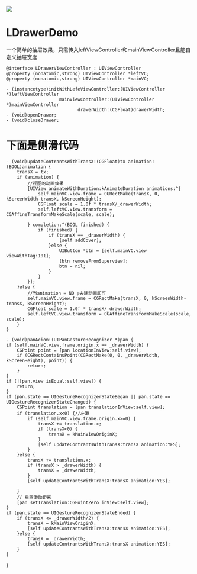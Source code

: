 
![](https://github.com/SoulmateL/LDrawerDemo/raw/master/GCDrawerTableView.gif)


# LDrawerDemo
一个简单的抽屉效果，只需传入leftViewController和mainViewController且能自定义抽屉宽度
 
    @interface LDrawerViewController : UIViewController
    @property (nonatomic,strong) UIViewController *leftVC;
    @property (nonatomic,strong) UIViewController *mainVC;

    - (instancetype)initWithLefeViewController:(UIViewController *)leftViewController
                        mainViewController:(UIViewController *)mainViewController
                               drawerWidth:(CGFloat)drawerWidth;
    - (void)openDrawer;
    - (void)closeDrawer;

# 下面是侧滑代码

    - (void)updateContrantsWithTransX:(CGFloat)tx animation:(BOOL)animation {
        transX = tx;
        if (animation) {
            //视图的动画效果
            [UIView animateWithDuration:kAnimateDuration animations:^{
                self.mainVC.view.frame = CGRectMake(transX, 0, kScreenWidth-transX, kScreenHeight);
                CGFloat scale = 1.0f * transX/_drawerWidth;
                self.leftVC.view.transform = CGAffineTransformMakeScale(scale, scale);

            } completion:^(BOOL finished) {
                if (finished) {
                    if (transX == _drawerWidth) {
                        [self addCover];
                    }else {
                        UIButton *btn = [self.mainVC.view viewWithTag:101];
                        [btn removeFromSuperview];
                        btn = nil;
                    }
                }
            }];
        }else {
            //当animation = NO ;去除动画即可
            self.mainVC.view.frame = CGRectMake(transX, 0, kScreenWidth-transX, kScreenHeight);
            CGFloat scale = 1.0f * transX/_drawerWidth;
            self.leftVC.view.transform = CGAffineTransformMakeScale(scale, scale);
        }
    }
    
    - (void)panAcion:(UIPanGestureRecognizer *)pan {
    if (self.mainVC.view.frame.origin.x == _drawerWidth) {
        CGPoint point = [pan locationInView:self.view];
        if (CGRectContainsPoint(CGRectMake(0, 0, _drawerWidth, kScreenHeight), point)) {
            return;
        }
    }
    if (![pan.view isEqual:self.view]) {
        return;
    }
    if (pan.state == UIGestureRecognizerStateBegan || pan.state == UIGestureRecognizerStateChanged) {
        CGPoint translation = [pan translationInView:self.view];
        if (translation.x<0) {//左滑
            if (self.mainVC.view.frame.origin.x>=0) {
                transX += translation.x;
                if (transX<0) {
                    transX = kMainViewOriginX;
                }
                [self updateContrantsWithTransX:transX animation:YES];
            }
        }else {
            transX += translation.x;
            if (transX > _drawerWidth) {
                transX = _drawerWidth;
            }
            [self updateContrantsWithTransX:transX animation:YES];
        
        }
        // 重置滑动距离
        [pan setTranslation:CGPointZero inView:self.view];
    }
    if (pan.state == UIGestureRecognizerStateEnded) {
        if (transX <= _drawerWidth/2) {
            transX = kMainViewOriginX;
            [self updateContrantsWithTransX:transX animation:YES];
        }else {
            transX = _drawerWidth;
            [self updateContrantsWithTransX:transX animation:YES];
        }
    }
}



   
